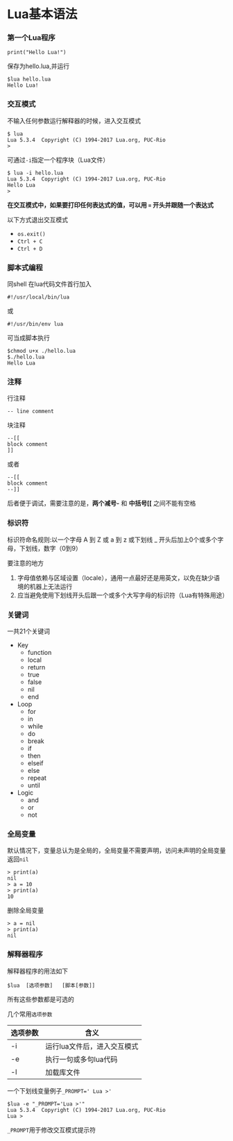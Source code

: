 # Lua基本语法

### 第一个Lua程序
```
print("Hello Lua!")
```
保存为hello.lua,并运行

```
$lua hello.lua
Hello Lua!
```
### 交互模式
不输入任何参数运行解释器的时候，进入交互模式
```
$ lua
Lua 5.3.4  Copyright (C) 1994-2017 Lua.org, PUC-Rio
>
```
可通过`-i`指定一个程序块（Lua文件）
```
$ lua -i hello.lua
Lua 5.3.4  Copyright (C) 1994-2017 Lua.org, PUC-Rio
Hello Lua
>
```
**在交互模式中，如果要打印任何表达式的值，可以用 `=` 开头并跟随一个表达式**

以下方式退出交互模式
- ``os.exit()`` 
- ``Ctrl + C`` 
- ``Ctrl + D``

### 脚本式编程
 同shell
 在lua代码文件首行加入
 
```
#!/usr/local/bin/lua
```
或
```
#!/usr/bin/env lua
```
可当成脚本执行
```
$chmod u+x ./hello.lua
$./hello.lua
Hello Lua
```

### 注释
 行注释
```
-- line comment
```
 块注释
```
--[[
block comment
]]
```
或者
```
--[[
block comment
--]]
```

后者便于调试，需要注意的是，**两个减号\-** 和 **中括号\[\[** 之间不能有空格
### 标识符
 标识符命名规则:以一个字母 A 到 Z 或 a 到 z 或下划线 _ 开头后加上0个或多个字母，下划线，数字（0到9）
 
要注意的地方
1. 字母值依赖与区域设置（locale），通用一点最好还是用英文，以免在缺少语境的机器上无法运行
2. 应当避免使用下划线开头后跟一个或多个大写字母的标识符（Lua有特殊用途）

### 关键词
 一共21个关键词
- Key
    - function
    - local
    - return
    - true
    - false
    - nil
    - end
- Loop
    - for
    - in
    - while
    - do
    - break
    - if
    - then
    - elseif
    - else
    - repeat
    - until
- Logic
    - and
    - or
    - not

### 全局变量
 默认情况下，变量总认为是全局的，全局变量不需要声明，访问未声明的全局变量返回`nil`
 
```
> print(a)
nil
> a = 10
> print(a)
10
```
 删除全局变量
```
> a = nil
> print(a)
nil
```

### 解释器程序
解释器程序的用法如下
```
$lua  [选项参数]   [脚本[参数]]
```
所有这些参数都是可选的

几个常用`选项参数`

选项参数 | 含义
---|---
-i | 运行lua文件后，进入交互模式
-e | 执行一句或多句lua代码
-l | 加载库文件

一个下划线变量例子`_PROMPT=' Lua >'`
```
$lua -e "_PROMPT='Lua >'"
Lua 5.3.4  Copyright (C) 1994-2017 Lua.org, PUC-Rio
Lua >
```
`_PROMPT`用于修改交互模式提示符
